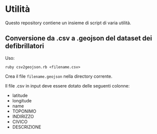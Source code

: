 # Utilità

Questo repository contiene un insieme di script di varia utilità.

## Conversione da .csv a .geojson del dataset dei defibrillatori

Uso:

```
ruby csv2geojson.rb <filename.csv>
```

Crea il file `filename.geojson` nella directory corrente.

Il file .csv in input deve essere dotato delle seguenti colonne:

- latitude
- longitude
- name
- TOPONIMO
- INDIRIZZO
- CIVICO
- DESCRIZIONE
